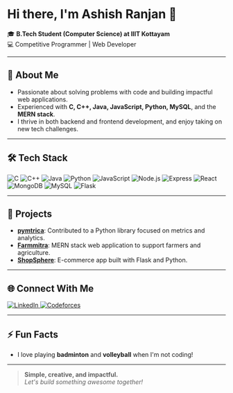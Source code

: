 # Hi there, I'm Ashish Ranjan 👋

🎓 **B.Tech Student (Computer Science) at IIIT Kottayam**  
💻 Competitive Programmer | Web Developer

---

## 🚀 About Me

- Passionate about solving problems with code and building impactful web applications.
- Experienced with **C, C++, Java, JavaScript, Python, MySQL**, and the **MERN stack**.
- I thrive in both backend and frontend development, and enjoy taking on new tech challenges.

---

## 🛠️ Tech Stack

<p align="left">
  <img src="https://img.shields.io/badge/C-00599C?style=flat&logo=c&logoColor=white" alt="C"/>
  <img src="https://img.shields.io/badge/C++-00599C?style=flat&logo=c%2B%2B&logoColor=white" alt="C++"/>
  <img src="https://img.shields.io/badge/Java-007396?style=flat&logo=java&logoColor=white" alt="Java"/>
  <img src="https://img.shields.io/badge/Python-3776AB?style=flat&logo=python&logoColor=white" alt="Python"/>
  <img src="https://img.shields.io/badge/JavaScript-F7DF1E?style=flat&logo=javascript&logoColor=black" alt="JavaScript"/>
  <img src="https://img.shields.io/badge/Node.js-339933?style=flat&logo=node.js&logoColor=white" alt="Node.js"/>
  <img src="https://img.shields.io/badge/Express.js-000000?style=flat&logo=express&logoColor=white" alt="Express"/>
  <img src="https://img.shields.io/badge/React-61DAFB?style=flat&logo=react&logoColor=black" alt="React"/>
  <img src="https://img.shields.io/badge/MongoDB-47A248?style=flat&logo=mongodb&logoColor=white" alt="MongoDB"/>
  <img src="https://img.shields.io/badge/MySQL-4479A1?style=flat&logo=mysql&logoColor=white" alt="MySQL"/>
  <img src="https://img.shields.io/badge/Flask-000000?style=flat&logo=flask&logoColor=white" alt="Flask"/>
</p>

---

## 🚩 Projects

- **[pymtrica](#)**: Contributed to a Python library focused on metrics and analytics.
- **[Farmmitra](#)**: MERN stack web application to support farmers and agriculture.
- **[ShopSphere](#)**: E-commerce app built with Flask and Python.

---

## 🌐 Connect With Me

<p>
  <a href="https://www.linkedin.com/in/ashish-ranjan-5556922a1/" target="_blank">
    <img src="https://img.shields.io/badge/LinkedIn-0A66C2?style=flat&logo=linkedin&logoColor=white" alt="LinkedIn"/>
  </a>
  <a href="https://codeforces.com/profile/hack4040ranjan" target="_blank">
    <img src="https://img.shields.io/badge/Codeforces-1F8ACB?style=flat&logo=codeforces&logoColor=white" alt="Codeforces"/>
  </a>
</p>

---

## ⚡ Fun Facts

- I love playing **badminton** and **volleyball** when I'm not coding!

---

> **Simple, creative, and impactful.**  
> _Let's build something awesome together!_
